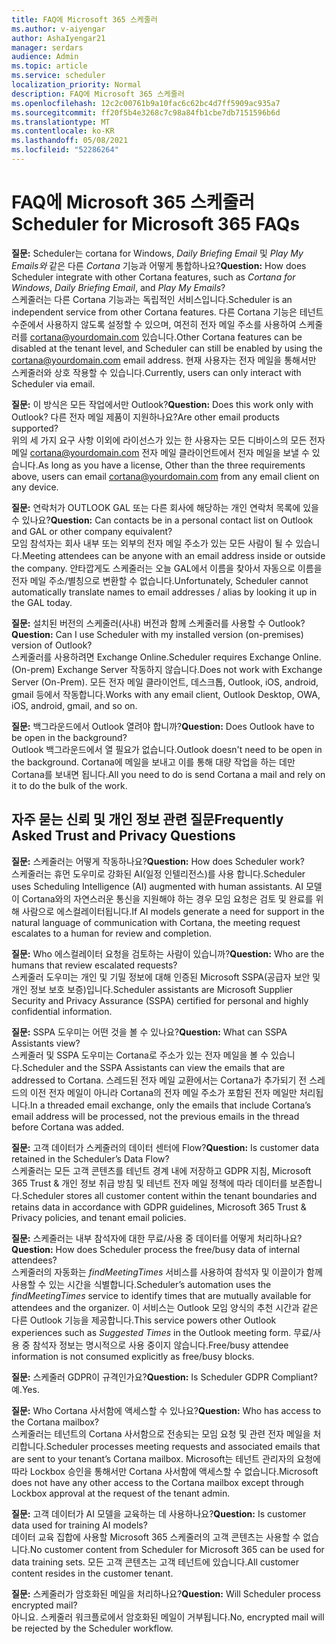 ```yaml
---
title: FAQ에 Microsoft 365 스케줄러
ms.author: v-aiyengar
author: AshaIyengar21
manager: serdars
audience: Admin
ms.topic: article
ms.service: scheduler
localization_priority: Normal
description: FAQ에 Microsoft 365 스케줄러
ms.openlocfilehash: 12c2c00761b9a10fac6c62bc4d7ff5909ac935a7
ms.sourcegitcommit: ff20f5b4e3268c7c98a84fb1cbe7db7151596b6d
ms.translationtype: MT
ms.contentlocale: ko-KR
ms.lasthandoff: 05/08/2021
ms.locfileid: "52286264"
---
```

# <a name="scheduler-for-microsoft-365-faqs"></a><span data-ttu-id="714da-103">FAQ에 Microsoft 365 스케줄러</span><span class="sxs-lookup"><span data-stu-id="714da-103">Scheduler for Microsoft 365 FAQs</span></span>

<span data-ttu-id="714da-104">**질문:** Scheduler는 cortana for Windows, *Daily Briefing Email* 및 *Play My Emails와* 같은 다른 *Cortana* 기능과 어떻게 통합하나요?</span><span class="sxs-lookup"><span data-stu-id="714da-104">**Question:** How does Scheduler integrate with other Cortana features, such as *Cortana for Windows*, *Daily Briefing Email*, and *Play My Emails*?</span></span></br>
<span data-ttu-id="714da-105">스케줄러는 다른 Cortana 기능과는 독립적인 서비스입니다.</span><span class="sxs-lookup"><span data-stu-id="714da-105">Scheduler is an independent service from other Cortana features.</span></span> <span data-ttu-id="714da-106">다른 Cortana 기능은 테넌트 수준에서 사용하지 않도록 설정할 수 있으며, 여전히 전자 메일 주소를 사용하여 스케줄러를 cortana@yourdomain.com 있습니다.</span><span class="sxs-lookup"><span data-stu-id="714da-106">Other Cortana features can be disabled at the tenant level, and Scheduler can still be enabled by using the cortana@yourdomain.com email address.</span></span> <span data-ttu-id="714da-107">현재 사용자는 전자 메일을 통해서만 스케줄러와 상호 작용할 수 있습니다.</span><span class="sxs-lookup"><span data-stu-id="714da-107">Currently, users can only interact with Scheduler via email.</span></span>

<span data-ttu-id="714da-108">**질문:** 이 방식은 모든 작업에서만 Outlook?</span><span class="sxs-lookup"><span data-stu-id="714da-108">**Question:** Does this work only with Outlook?</span></span> <span data-ttu-id="714da-109">다른 전자 메일 제품이 지원하나요?</span><span class="sxs-lookup"><span data-stu-id="714da-109">Are other email products supported?</span></span></br>
<span data-ttu-id="714da-110">위의 세 가지 요구 사항 이외에 라이선스가 있는 한 사용자는 모든 디바이스의 모든 전자 메일 cortana@yourdomain.com 전자 메일 클라이언트에서 전자 메일을 보낼 수 있습니다.</span><span class="sxs-lookup"><span data-stu-id="714da-110">As long as you have a license, Other than the three requirements above, users can email cortana@yourdomain.com from any email client on any device.</span></span>

<span data-ttu-id="714da-111">**질문:** 연락처가 OUTLOOK GAL 또는 다른 회사에 해당하는 개인 연락처 목록에 있을 수 있나요?</span><span class="sxs-lookup"><span data-stu-id="714da-111">**Question:** Can contacts be in a personal contact list on Outlook and GAL or other company equivalent?</span></span></br>
<span data-ttu-id="714da-112">모임 참석자는 회사 내부 또는 외부의 전자 메일 주소가 있는 모든 사람이 될 수 있습니다.</span><span class="sxs-lookup"><span data-stu-id="714da-112">Meeting attendees can be anyone with an email address inside or outside the company.</span></span> <span data-ttu-id="714da-113">안타깝게도 스케줄러는 오늘 GAL에서 이름을 찾아서 자동으로 이름을 전자 메일 주소/별칭으로 변환할 수 없습니다.</span><span class="sxs-lookup"><span data-stu-id="714da-113">Unfortunately, Scheduler cannot automatically translate names to email addresses / alias by looking it up in the GAL today.</span></span>

<span data-ttu-id="714da-114">**질문:** 설치된 버전의 스케줄러(사내) 버전과 함께 스케줄러를 사용할 수 Outlook?</span><span class="sxs-lookup"><span data-stu-id="714da-114">**Question:** Can I use Scheduler with my installed version (on-premises) version of Outlook?</span></span></br>
<span data-ttu-id="714da-115">스케줄러를 사용하려면 Exchange Online.</span><span class="sxs-lookup"><span data-stu-id="714da-115">Scheduler requires Exchange Online.</span></span> <span data-ttu-id="714da-116">(On-prem) Exchange Server 작동하지 않습니다.</span><span class="sxs-lookup"><span data-stu-id="714da-116">Does not work with Exchange Server (On-Prem).</span></span> <span data-ttu-id="714da-117">모든 전자 메일 클라이언트, 데스크톱, Outlook, iOS, android, gmail 등에서 작동합니다.</span><span class="sxs-lookup"><span data-stu-id="714da-117">Works with any email client, Outlook Desktop, OWA, iOS, android, gmail, and so on.</span></span>

<span data-ttu-id="714da-118">**질문:** 백그라운드에서 Outlook 열려야 합니까?</span><span class="sxs-lookup"><span data-stu-id="714da-118">**Question:** Does Outlook have to be open in the background?</span></span></br>
<span data-ttu-id="714da-119">Outlook 백그라운드에서 열 필요가 없습니다.</span><span class="sxs-lookup"><span data-stu-id="714da-119">Outlook doesn't need to be open in the background.</span></span> <span data-ttu-id="714da-120">Cortana에 메일을 보내고 이를 통해 대량 작업을 하는 데만 Cortana를 보내면 됩니다.</span><span class="sxs-lookup"><span data-stu-id="714da-120">All you need to do is send Cortana a mail and rely on it to do the bulk of the work.</span></span>

## <a name="frequently-asked-trust-and-privacy-questions"></a><span data-ttu-id="714da-121">자주 묻는 신뢰 및 개인 정보 관련 질문</span><span class="sxs-lookup"><span data-stu-id="714da-121">Frequently Asked Trust and Privacy Questions</span></span>

<span data-ttu-id="714da-122">**질문:** 스케줄러는 어떻게 작동하나요?</span><span class="sxs-lookup"><span data-stu-id="714da-122">**Question:** How does Scheduler work?</span></span></br>
<span data-ttu-id="714da-123">스케줄러는 휴먼 도우미로 강화된 AI(일정 인텔리전스)를 사용 합니다.</span><span class="sxs-lookup"><span data-stu-id="714da-123">Scheduler uses Scheduling Intelligence (AI) augmented with human assistants.</span></span> <span data-ttu-id="714da-124">AI 모델이 Cortana와의 자연스러운 통신을 지원해야 하는 경우 모임 요청은 검토 및 완료를 위해 사람으로 에스컬레이터됩니다.</span><span class="sxs-lookup"><span data-stu-id="714da-124">If AI models generate a need for support in the natural language of communication with Cortana, the meeting request escalates to a human for review and completion.</span></span>

<span data-ttu-id="714da-125">**질문:** Who 에스컬레이터 요청을 검토하는 사람이 있습니까?</span><span class="sxs-lookup"><span data-stu-id="714da-125">**Question:** Who are the humans that review escalated requests?</span></span> </br>
<span data-ttu-id="714da-126">스케줄러 도우미는 개인 및 기밀 정보에 대해 인증된 Microsoft SSPA(공급자 보안 및 개인 정보 보호 보증)입니다.</span><span class="sxs-lookup"><span data-stu-id="714da-126">Scheduler assistants are Microsoft Supplier Security and Privacy Assurance (SSPA) certified for personal and highly confidential information.</span></span> 

<span data-ttu-id="714da-127">**질문:** SSPA 도우미는 어떤 것을 볼 수 있나요?</span><span class="sxs-lookup"><span data-stu-id="714da-127">**Question:** What can SSPA Assistants view?</span></span></br>
<span data-ttu-id="714da-128">스케줄러 및 SSPA 도우미는 Cortana로 주소가 있는 전자 메일을 볼 수 있습니다.</span><span class="sxs-lookup"><span data-stu-id="714da-128">Scheduler and the SSPA Assistants can view  the emails that are addressed to Cortana.</span></span> <span data-ttu-id="714da-129">스레드된 전자 메일 교환에서는 Cortana가 추가되기 전 스레드의 이전 전자 메일이 아니라 Cortana의 전자 메일 주소가 포함된 전자 메일만 처리됩니다.</span><span class="sxs-lookup"><span data-stu-id="714da-129">In a threaded email exchange, only the emails that include Cortana’s email address will be processed, not the previous emails in the thread before Cortana was added.</span></span>   

<span data-ttu-id="714da-130">**질문:** 고객 데이터가 스케줄러의 데이터 센터에 Flow?</span><span class="sxs-lookup"><span data-stu-id="714da-130">**Question:** Is customer data retained in the Scheduler’s Data Flow?</span></span> </br>
<span data-ttu-id="714da-131">스케줄러는 모든 고객 콘텐츠를 테넌트 경계 내에 저장하고 GDPR 지침, Microsoft 365 Trust & 개인 정보 취급 방침 및 테넌트 전자 메일 정책에 따라 데이터를 보존합니다.</span><span class="sxs-lookup"><span data-stu-id="714da-131">Scheduler stores all customer content within the tenant boundaries and retains data in accordance with GDPR guidelines, Microsoft 365 Trust & Privacy policies, and tenant email policies.</span></span>

<span data-ttu-id="714da-132">**질문:** 스케줄러는 내부 참석자에 대한 무료/사용 중 데이터를 어떻게 처리하나요?</span><span class="sxs-lookup"><span data-stu-id="714da-132">**Question:** How does Scheduler process the free/busy data of internal attendees?</span></span> </br>
<span data-ttu-id="714da-133">스케줄러의 자동화는 *findMeetingTimes* 서비스를 사용하여 참석자 및 이끌이가 함께 사용할 수 있는 시간을 식별합니다.</span><span class="sxs-lookup"><span data-stu-id="714da-133">Scheduler’s automation uses the *findMeetingTimes* service to identify times that are mutually available for attendees and the organizer.</span></span> <span data-ttu-id="714da-134">이 서비스는 Outlook 모임 양식의  추천 시간과 같은 다른 Outlook 기능을 제공합니다.</span><span class="sxs-lookup"><span data-stu-id="714da-134">This service powers other Outlook experiences such as *Suggested Times* in the Outlook meeting form.</span></span> <span data-ttu-id="714da-135">무료/사용 중 참석자 정보는 명시적으로 사용 중이지 않습니다.</span><span class="sxs-lookup"><span data-stu-id="714da-135">Free/busy attendee information is not consumed explicitly as free/busy blocks.</span></span> 

<span data-ttu-id="714da-136">**질문:** 스케줄러 GDPR이 규격인가요?</span><span class="sxs-lookup"><span data-stu-id="714da-136">**Question:** Is Scheduler GDPR Compliant?</span></span> </br>
<span data-ttu-id="714da-137">예.</span><span class="sxs-lookup"><span data-stu-id="714da-137">Yes.</span></span>

<span data-ttu-id="714da-138">**질문:** Who Cortana 사서함에 액세스할 수 있나요?</span><span class="sxs-lookup"><span data-stu-id="714da-138">**Question:** Who has access to the Cortana mailbox?</span></span> </br>
<span data-ttu-id="714da-139">스케줄러는 테넌트의 Cortana 사서함으로 전송되는 모임 요청 및 관련 전자 메일을 처리합니다.</span><span class="sxs-lookup"><span data-stu-id="714da-139">Scheduler processes meeting requests and associated emails that are sent to your tenant’s Cortana mailbox.</span></span> <span data-ttu-id="714da-140">Microsoft는 테넌트 관리자의 요청에 따라 Lockbox 승인을 통해서만 Cortana 사서함에 액세스할 수 없습니다.</span><span class="sxs-lookup"><span data-stu-id="714da-140">Microsoft does not have any other access to the Cortana mailbox except through Lockbox approval at the request of the tenant admin.</span></span>  

<span data-ttu-id="714da-141">**질문:** 고객 데이터가 AI 모델을 교육하는 데 사용하나요?</span><span class="sxs-lookup"><span data-stu-id="714da-141">**Question:** Is customer data used for training AI models?</span></span></br>
<span data-ttu-id="714da-142">데이터 교육 집합에 사용할 Microsoft 365 스케줄러의 고객 콘텐츠는 사용할 수 없습니다.</span><span class="sxs-lookup"><span data-stu-id="714da-142">No customer content from Scheduler for Microsoft 365 can be used for data training sets.</span></span> <span data-ttu-id="714da-143">모든 고객 콘텐츠는 고객 테넌트에 있습니다.</span><span class="sxs-lookup"><span data-stu-id="714da-143">All customer content resides in the customer tenant.</span></span>  

<span data-ttu-id="714da-144">**질문:** 스케줄러가 암호화된 메일을 처리하나요?</span><span class="sxs-lookup"><span data-stu-id="714da-144">**Question:** Will Scheduler process encrypted mail?</span></span></br>
<span data-ttu-id="714da-145">아니요. 스케줄러 워크플로에서 암호화된 메일이 거부됩니다.</span><span class="sxs-lookup"><span data-stu-id="714da-145">No, encrypted mail will be rejected by the Scheduler workflow.</span></span> 




